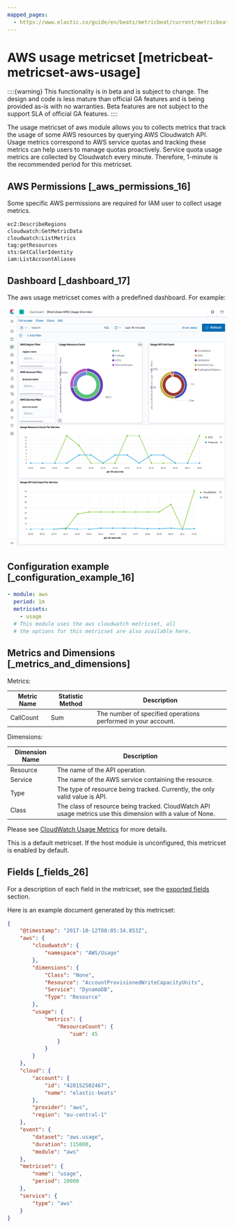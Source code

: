 ```yaml
---
mapped_pages:
  - https://www.elastic.co/guide/en/beats/metricbeat/current/metricbeat-metricset-aws-usage.html
---
```


# AWS usage metricset [metricbeat-metricset-aws-usage]

::::{warning}
This functionality is in beta and is subject to change. The design and code is less mature than official GA features and is being provided as-is with no warranties. Beta features are not subject to the support SLA of official GA features.
::::


The usage metricset of aws module allows you to collects metrics that track the usage of some AWS resources by querying AWS Cloudwatch API. Usage metrics correspond to AWS service quotas and tracking these metrics can help users to manage quotas proactively. Service quota usage metrics are collected by Cloudwatch every minute. Therefore, 1-minute is the recommended period for this metricset.


## AWS Permissions [_aws_permissions_16]

Some specific AWS permissions are required for IAM user to collect usage metrics.

```
ec2:DescribeRegions
cloudwatch:GetMetricData
cloudwatch:ListMetrics
tag:getResources
sts:GetCallerIdentity
iam:ListAccountAliases
```


## Dashboard [_dashboard_17]

The aws usage metricset comes with a predefined dashboard. For example:

![metricbeat aws usage overview](images/metricbeat-aws-usage-overview.png)


## Configuration example [_configuration_example_16]

```yaml
- module: aws
  period: 1m
  metricsets:
    - usage
  # This module uses the aws cloudwatch metricset, all
  # the options for this metricset are also available here.
```


## Metrics and Dimensions [_metrics_and_dimensions]

Metrics:

| Metric Name | Statistic Method | Description |
| --- | --- | --- |
| CallCount | Sum | The number of specified operations performed in your account. |

Dimensions:

| Dimension Name | Description |
| --- | --- |
| Resource | The name of the API operation. |
| Service | The name of the AWS service containing the resource. |
| Type | The type of resource being tracked. Currently, the only valid value is API. |
| Class | The class of resource being tracked. CloudWatch API usage metrics use this dimension with a value of None. |

Please see [CloudWatch Usage Metrics](https://docs.aws.amazon.com/AmazonCloudWatch/latest/monitoring/CloudWatch-Usage-Metrics.html) for more details.

This is a default metricset. If the host module is unconfigured, this metricset is enabled by default.

## Fields [_fields_26]

For a description of each field in the metricset, see the [exported fields](/reference/metricbeat/exported-fields-aws.md) section.

Here is an example document generated by this metricset:

```json
{
    "@timestamp": "2017-10-12T08:05:34.853Z",
    "aws": {
        "cloudwatch": {
            "namespace": "AWS/Usage"
        },
        "dimensions": {
            "Class": "None",
            "Resource": "AccountProvisionedWriteCapacityUnits",
            "Service": "DynamoDB",
            "Type": "Resource"
        },
        "usage": {
            "metrics": {
                "ResourceCount": {
                    "sum": 45
                }
            }
        }
    },
    "cloud": {
        "account": {
            "id": "428152502467",
            "name": "elastic-beats"
        },
        "provider": "aws",
        "region": "eu-central-1"
    },
    "event": {
        "dataset": "aws.usage",
        "duration": 115000,
        "module": "aws"
    },
    "metricset": {
        "name": "usage",
        "period": 10000
    },
    "service": {
        "type": "aws"
    }
}
```


